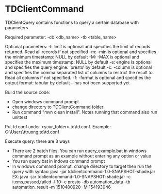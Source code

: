 # TDClientCommand
TDClientQuery contains functions to query a certain database with parameters

Required parameter:
  -db <db_name>
  -tb <table_name>

Optional parameters:
	-l: limit is optional and specifies the limit of records returned. Read all records if not specified
	-m: -min is optional and specifies the minimum timestamp: NULL by default
	-M: -MAX is optional and specifies the maximum timestamp: NULL by default
	-e: engine is optional and specifies the query engine: ‘presto’ by default
	-c: -column is optional and specifies the comma separated list of columns to restrict the result to. Read all columns if not specified.
	-f: -format is optional and specifies the output format: tabular by default – has not been supported yet 

Build the source code:
  - Open windows command prompt
  - change directory to TDClientCommand folder
  - Run command "mvn clean install". Notes running that command also run unittest

Put td.conf under <your_folder>\.td\td.conf. Example: C:\Users\ttruong\.td\td.conf

Execute query: there are 3 ways
  - There are 2 batch files. You can run query_example.bat in windows command prompt as an example without entering any option or value
  - You run query.bat <your options and values> in indows command prompt
  - In windows command prompt, change directory to target then run the query with syntax: java -jar tdclientcommand-1.0-SNAPSHOT-shade.jar <your options and values>
  EX: java -jar tdclientcommand-1.0-SNAPSHOT-shade.jar -c items,passed,failed -l 10 -e presto -db automation_data -tb automation_result -m 1510480920 -M 154193046
  
